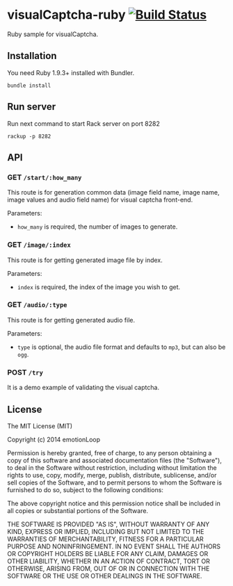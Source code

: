 visualCaptcha-ruby [![Build Status](https://travis-ci.org/emotionLoop/visualCaptcha-ruby.png?branch=master)](https://travis-ci.org/emotionLoop/visualCaptcha-ruby)
==================

Ruby sample for visualCaptcha.


## Installation 

You need Ruby 1.9.3+ installed with Bundler.
```
bundle install
```


## Run server

Run next command to start Rack server on port 8282
```
rackup -p 8282
```


## API

### GET `/start/:how_many`

This route is for generation common data (image field name, image name, image values and audio field name) for visual captcha front-end.

Parameters:

- `how_many` is required, the number of images to generate.

### GET `/image/:index`

This route is for getting generated image file by index. 

Parameters:

- `index` is required, the index of the image you wish to get.

### GET `/audio/:type`

This route is for getting generated audio file.

Parameters:

- `type` is optional, the audio file format and defaults to `mp3`, but can also be `ogg`.

### POST `/try` 

It is a demo example of validating the visual captcha.


## License

The MIT License (MIT)

Copyright (c) 2014 emotionLoop

Permission is hereby granted, free of charge, to any person obtaining a copy of
this software and associated documentation files (the "Software"), to deal in
the Software without restriction, including without limitation the rights to
use, copy, modify, merge, publish, distribute, sublicense, and/or sell copies of
the Software, and to permit persons to whom the Software is furnished to do so,
subject to the following conditions:

The above copyright notice and this permission notice shall be included in all
copies or substantial portions of the Software.

THE SOFTWARE IS PROVIDED "AS IS", WITHOUT WARRANTY OF ANY KIND, EXPRESS OR
IMPLIED, INCLUDING BUT NOT LIMITED TO THE WARRANTIES OF MERCHANTABILITY, FITNESS
FOR A PARTICULAR PURPOSE AND NONINFRINGEMENT. IN NO EVENT SHALL THE AUTHORS OR
COPYRIGHT HOLDERS BE LIABLE FOR ANY CLAIM, DAMAGES OR OTHER LIABILITY, WHETHER
IN AN ACTION OF CONTRACT, TORT OR OTHERWISE, ARISING FROM, OUT OF OR IN
CONNECTION WITH THE SOFTWARE OR THE USE OR OTHER DEALINGS IN THE SOFTWARE.
